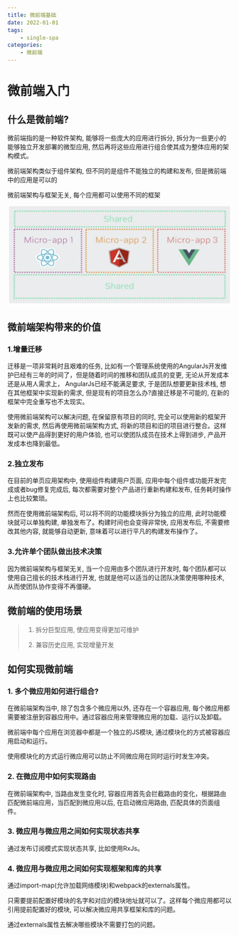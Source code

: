 ```yaml
---
title: 微前端基础
date: 2022-01-01
tags:
    - single-spa
categories:
    - 微前端
---
```


# 微前端入门

## 什么是微前端?

微前端指的是一种软件架构, 能够将一些庞大的应用进行拆分, 拆分为一些更小的能够独立开发部署的微型应用, 然后再将这些应用进行组合使其成为整体应用的架构模式。

微前端架构类似于组件架构, 但不同的是组件不能独立的构建和发布, 但是微前端中的应用是可以的

微前端架构与框架无关, 每个应用都可以使用不同的框架

![微前端](./../images/micro.png)

## 微前端架构带来的价值

### 1.增量迁移

迁移是一项非常耗时且艰难的任务, 比如有一个管理系统使用的AngularJs开发维护已经有三年的时间了，但是随着时间的推移和团队成员的变更, 无论从开发成本还是从用人需求上， AngularJs已经不能满足要求, 于是团队想要更新技术栈, 想在其他框架中实现新的需求, 但是现有的项目怎么办?直接迁移是不可能的, 在新的框架中完全重写也不太现实。

使用微前端架构可以解决问题, 在保留原有项目的同时, 完全可以使用新的框架开发新的需求, 然后再使用微前端架构方式, 将新的项目和旧的项目进行整合。这样既可以使产品得到更好的用户体验, 也可以使团队成员在技术上得到进步, 产品开发成本也降到最低。

### 2.独立发布

在目前的单页应用架构中, 使用组件构建用户页面, 应用中每个组件或功能开发完成或者bug修复完成后, 每次都需要对整个产品进行重新构建和发布, 任务耗时操作上也比较繁琐。

然而在使用微前端架构后, 可以将不同的功能模块拆分为独立的应用, 此时功能模块就可以单独构建, 单独发布了。构建时间也会变得非常快, 应用发布后, 不需要修改其他内容, 就能够自动更新, 意味着可以进行平凡的构建发布操作了。

### 3.允许单个团队做出技术决策

因为微前端架构与框架无关, 当一个应用由多个团队进行开发时, 每个团队都可以使用自己擅长的技术栈进行开发, 也就是他可以适当的让团队决策使用哪种技术, 从而使团队协作变得不再僵硬。

## 微前端的使用场景

> 1. 拆分巨型应用, 使应用变得更加可维护
> 
> 2. 兼容历史应用, 实现增量开发

## 如何实现微前端

### 1. 多个微应用如何进行组合?

在微前端架构当中, 除了包含多个微应用以外, 还存在一个容器应用, 每个微应用都需要被注册到容器应用中。通过容器应用来管理微应用的加载、运行以及卸载。

微前端中每个应用在浏览器中都是一个独立的JS模块, 通过模块化的方式被容器应用启动和运行。

使用模块化的方式运行微应用可以防止不同微应用在同时运行时发生冲突。

### 2. 在微应用中如何实现路由

在微前端架构中, 当路由发生变化时, 容器应用首先会拦截路由的变化，根据路由匹配微前端应用，当匹配到微应用以后, 在启动微应用路由, 匹配具体的页面组件。

### 3. 微应用与微应用之间如何实现状态共享

通过发布订阅模式实现状态共享, 比如使用RxJs。

### 4. 微应用与微应用之间如何实现框架和库的共享

通过import-map(允许加载网络模块)和webpack的externals属性。

只需要提前配置好模块的名字和对应的模块地址就可以了。这样每个微应用都可以引用提前配置好的模块, 可以解决微应用共享框架和库的问题。

通过externals属性去解决哪些模块不需要打包的问题。


